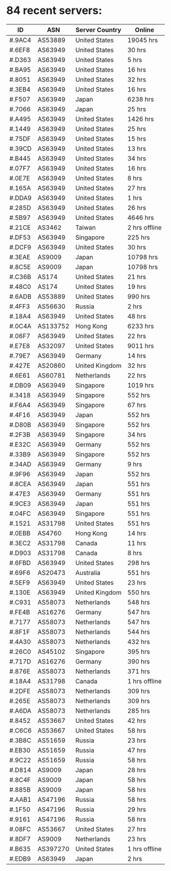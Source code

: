 # 84 recent servers:

| ID | ASN | Server Country | Online |
| ------ | ------ | ------ | ------ |
| #.9AC4 | AS53889 | United States | 19045 hrs |
| #.6EF8 | AS63949 | United States | 30 hrs |
| #.D363 | AS63949 | United States | 5 hrs |
| #.BA95 | AS63949 | United States | 16 hrs |
| #.8051 | AS63949 | United States | 32 hrs |
| #.3EB4 | AS63949 | United States | 16 hrs |
| #.F507 | AS63949 | Japan | 6238 hrs |
| #.7066 | AS63949 | Japan | 25 hrs |
| #.A495 | AS63949 | United States | 1426 hrs |
| #.1449 | AS63949 | United States | 25 hrs |
| #.75DF | AS63949 | United States | 15 hrs |
| #.39CD | AS63949 | United States | 13 hrs |
| #.B445 | AS63949 | United States | 34 hrs |
| #.07F7 | AS63949 | United States | 16 hrs |
| #.0E7E | AS63949 | United States | 8 hrs |
| #.165A | AS63949 | United States | 27 hrs |
| #.DDA9 | AS63949 | United States | 1 hrs |
| #.285D | AS63949 | United States | 26 hrs |
| #.5B97 | AS63949 | United States | 4646 hrs |
| #.21CE | AS3462 | Taiwan | 2 hrs offline |
| #.DF53 | AS63949 | Singapore | 225 hrs |
| #.DCF9 | AS63949 | United States | 30 hrs |
| #.3EAE | AS9009 | Japan | 10798 hrs |
| #.8C5E | AS9009 | Japan | 10798 hrs |
| #.C36B | AS174 | United States | 21 hrs |
| #.48C0 | AS174 | United States | 19 hrs |
| #.6ADB | AS53889 | United States | 990 hrs |
| #.4FF3 | AS56630 | Russia | 2 hrs |
| #.18A4 | AS63949 | United States | 48 hrs |
| #.0C4A | AS133752 | Hong Kong | 6233 hrs |
| #.06F7 | AS63949 | United States | 22 hrs |
| #.E7E8 | AS32097 | United States | 9011 hrs |
| #.79E7 | AS63949 | Germany | 14 hrs |
| #.427E | AS20860 | United Kingdom | 32 hrs |
| #.6E61 | AS60781 | Netherlands | 22 hrs |
| #.DB09 | AS63949 | Singapore | 1019 hrs |
| #.3418 | AS63949 | Singapore | 552 hrs |
| #.F6A4 | AS63949 | Singapore | 67 hrs |
| #.4F16 | AS63949 | Japan | 552 hrs |
| #.D80B | AS63949 | Singapore | 552 hrs |
| #.2F3B | AS63949 | Singapore | 34 hrs |
| #.E32C | AS63949 | Germany | 552 hrs |
| #.33B9 | AS63949 | Singapore | 552 hrs |
| #.34AD | AS63949 | Germany | 9 hrs |
| #.9F96 | AS63949 | Japan | 552 hrs |
| #.8CEA | AS63949 | Japan | 551 hrs |
| #.47E3 | AS63949 | Germany | 551 hrs |
| #.9CE3 | AS63949 | Japan | 551 hrs |
| #.04FC | AS63949 | Singapore | 551 hrs |
| #.1521 | AS31798 | United States | 551 hrs |
| #.0EBB | AS4760 | Hong Kong | 14 hrs |
| #.3EC2 | AS31798 | Canada | 11 hrs |
| #.D903 | AS31798 | Canada | 8 hrs |
| #.6FBD | AS63949 | United States | 298 hrs |
| #.69F6 | AS20473 | Australia | 551 hrs |
| #.5EF9 | AS63949 | United States | 23 hrs |
| #.130E | AS63949 | United Kingdom | 550 hrs |
| #.C931 | AS58073 | Netherlands | 548 hrs |
| #.FE4B | AS16276 | Germany | 547 hrs |
| #.7177 | AS58073 | Netherlands | 547 hrs |
| #.8F1F | AS58073 | Netherlands | 544 hrs |
| #.4A30 | AS58073 | Netherlands | 432 hrs |
| #.26C0 | AS45102 | Singapore | 395 hrs |
| #.717D | AS16276 | Germany | 390 hrs |
| #.876E | AS58073 | Netherlands | 371 hrs |
| #.18A4 | AS31798 | Canada | 1 hrs offline |
| #.2DFE | AS58073 | Netherlands | 309 hrs |
| #.265E | AS58073 | Netherlands | 309 hrs |
| #.A6DA | AS58073 | Netherlands | 285 hrs |
| #.8452 | AS53667 | United States | 42 hrs |
| #.C6C6 | AS53667 | United States | 58 hrs |
| #.3B8C | AS51659 | Russia | 23 hrs |
| #.EB30 | AS51659 | Russia | 47 hrs |
| #.9C22 | AS51659 | Russia | 58 hrs |
| #.D814 | AS9009 | Japan | 28 hrs |
| #.8C4F | AS9009 | Japan | 58 hrs |
| #.885B | AS9009 | Japan | 58 hrs |
| #.AAB1 | AS47196 | Russia | 58 hrs |
| #.1F50 | AS47196 | Russia | 29 hrs |
| #.9161 | AS47196 | Russia | 58 hrs |
| #.08FC | AS53667 | United States | 27 hrs |
| #.8DF7 | AS9009 | Netherlands | 23 hrs |
| #.B635 | AS397270 | United States | 1 hrs offline |
| #.EDB9 | AS63949 | Japan | 2 hrs |

